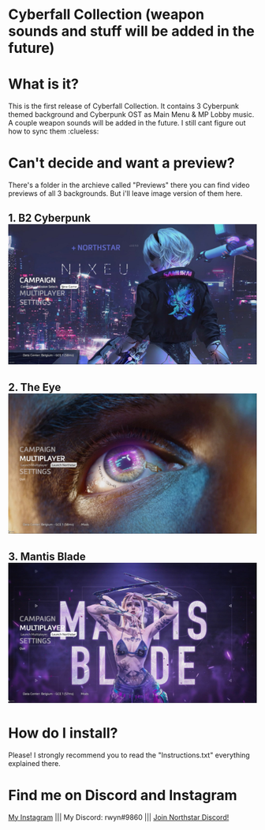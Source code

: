 # Cyberfall Collection (weapon sounds and stuff will be added in the future)

# What is it?
 This is the first release of Cyberfall Collection. It contains 3 Cyberpunk themed background and Cyberpunk OST as Main Menu & MP Lobby music. A couple weapon sounds will be added in the future. I still cant figure out how to sync them :clueless:

# Can't decide and want a preview?
 There's a folder in the archieve called "Previews" there you can find video previews of all 3 backgrounds. But i'll leave image version of them here.
 
## 1. B2 Cyberpunk![screenshot](https://github.com/rwynx/cyberfall-collection/blob/main/Preview%20Images/B2Cyberpunk.jpg?raw=true)
## 2. The Eye ![screenshot](https://github.com/rwynx/cyberfall-collection/blob/main/Preview%20Images/TheEye.jpg?raw=true)
## 3. Mantis Blade ![screenshot](https://github.com/rwynx/cyberfall-collection/blob/main/Preview%20Images/MantisBlade.jpg?raw=true)

# How do I install?
 Please! I strongly recommend you to read the "Instructions.txt" everything explained there.

# Find me on Discord and Instagram
[My Instagram](https://www.instagram.com/k3rnelpan1c.asc) ||| My Discord: rwyn#9860 |||  [Join Northstar Discord!](https://discord.gg/northstar) 
